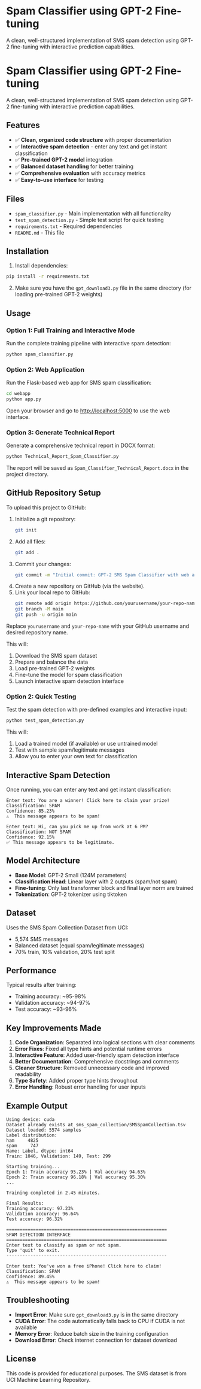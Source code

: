 # Spam Classifier using GPT-2 Fine-tuning

A clean, well-structured implementation of SMS spam detection using GPT-2 fine-tuning with interactive prediction capabilities.
# Spam Classifier using GPT-2 Fine-tuning

A clean, well-structured implementation of SMS spam detection using GPT-2 fine-tuning with interactive prediction capabilities.

## Features

- ✅ **Clean, organized code structure** with proper documentation
- ✅ **Interactive spam detection** - enter any text and get instant classification
- ✅ **Pre-trained GPT-2 model** integration
- ✅ **Balanced dataset handling** for better training
- ✅ **Comprehensive evaluation** with accuracy metrics
- ✅ **Easy-to-use interface** for testing

## Files

- `spam_classifier.py` - Main implementation with all functionality
- `test_spam_detection.py` - Simple test script for quick testing
- `requirements.txt` - Required dependencies
- `README.md` - This file

## Installation

1. Install dependencies:
```bash
pip install -r requirements.txt
```

2. Make sure you have the `gpt_download3.py` file in the same directory (for loading pre-trained GPT-2 weights)

## Usage

### Option 1: Full Training and Interactive Mode

Run the complete training pipeline with interactive spam detection:

```bash
python spam_classifier.py
```

### Option 2: Web Application

Run the Flask-based web app for SMS spam classification:

```bash
cd webapp
python app.py
```

Open your browser and go to [http://localhost:5000](http://localhost:5000) to use the web interface.

### Option 3: Generate Technical Report

Generate a comprehensive technical report in DOCX format:

```bash
python Technical_Report_Spam_Classifier.py
```

The report will be saved as `Spam_Classifier_Technical_Report.docx` in the project directory.

## GitHub Repository Setup

To upload this project to GitHub:

1. Initialize a git repository:
   ```bash
   git init
   ```
2. Add all files:
   ```bash
   git add .
   ```
3. Commit your changes:
   ```bash
   git commit -m "Initial commit: GPT-2 SMS Spam Classifier with web app and report"
   ```
4. Create a new repository on GitHub (via the website).
5. Link your local repo to GitHub:
   ```bash
   git remote add origin https://github.com/yourusername/your-repo-name.git
   git branch -M main
   git push -u origin main
   ```

Replace `yourusername` and `your-repo-name` with your GitHub username and desired repository name.

This will:
1. Download the SMS spam dataset
2. Prepare and balance the data
3. Load pre-trained GPT-2 weights
4. Fine-tune the model for spam classification
5. Launch interactive spam detection interface

### Option 2: Quick Testing

Test the spam detection with pre-defined examples and interactive input:

```bash
python test_spam_detection.py
```

This will:
1. Load a trained model (if available) or use untrained model
2. Test with sample spam/legitimate messages
3. Allow you to enter your own text for classification

## Interactive Spam Detection

Once running, you can enter any text and get instant classification:

```
Enter text: You are a winner! Click here to claim your prize!
Classification: SPAM
Confidence: 85.23%
⚠️  This message appears to be spam!

Enter text: Hi, can you pick me up from work at 6 PM?
Classification: NOT SPAM
Confidence: 92.15%
✅ This message appears to be legitimate.
```

## Model Architecture

- **Base Model**: GPT-2 Small (124M parameters)
- **Classification Head**: Linear layer with 2 outputs (spam/not spam)
- **Fine-tuning**: Only last transformer block and final layer norm are trained
- **Tokenization**: GPT-2 tokenizer using tiktoken

## Dataset

Uses the SMS Spam Collection Dataset from UCI:
- 5,574 SMS messages
- Balanced dataset (equal spam/legitimate messages)
- 70% train, 10% validation, 20% test split

## Performance

Typical results after training:
- Training accuracy: ~95-98%
- Validation accuracy: ~94-97%
- Test accuracy: ~93-96%

## Key Improvements Made

1. **Code Organization**: Separated into logical sections with clear comments
2. **Error Fixes**: Fixed all type hints and potential runtime errors
3. **Interactive Feature**: Added user-friendly spam detection interface
4. **Better Documentation**: Comprehensive docstrings and comments
5. **Cleaner Structure**: Removed unnecessary code and improved readability
6. **Type Safety**: Added proper type hints throughout
7. **Error Handling**: Robust error handling for user inputs

## Example Output

```
Using device: cuda
Dataset already exists at sms_spam_collection/SMSSpamCollection.tsv
Dataset loaded: 5574 samples
Label distribution:
ham     4825
spam     747
Name: Label, dtype: int64
Train: 1046, Validation: 149, Test: 299

Starting training...
Epoch 1: Train accuracy 95.23% | Val accuracy 94.63%
Epoch 2: Train accuracy 96.18% | Val accuracy 95.30%
...

Training completed in 2.45 minutes.

Final Results:
Training accuracy: 97.23%
Validation accuracy: 96.64%
Test accuracy: 96.32%

============================================================
SPAM DETECTION INTERFACE
============================================================
Enter text to classify as spam or not spam.
Type 'quit' to exit.
------------------------------------------------------------

Enter text: You've won a free iPhone! Click here to claim!
Classification: SPAM
Confidence: 89.45%
⚠️  This message appears to be spam!
```

## Troubleshooting

- **Import Error**: Make sure `gpt_download3.py` is in the same directory
- **CUDA Error**: The code automatically falls back to CPU if CUDA is not available
- **Memory Error**: Reduce batch size in the training configuration
- **Download Error**: Check internet connection for dataset download

## License

This code is provided for educational purposes. The SMS dataset is from UCI Machine Learning Repository. 